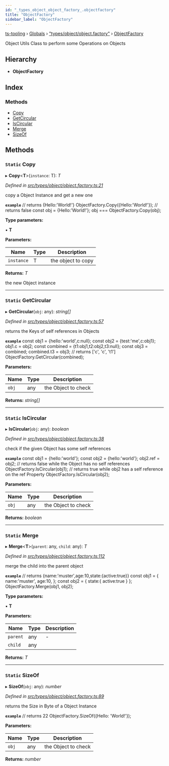 ```yaml
---
id: "_types_object_object_factory_.objectfactory"
title: "ObjectFactory"
sidebar_label: "ObjectFactory"
---
```


[ts-tooling](../index.md) › [Globals](../globals.md) › ["types/object/object.factory"](../modules/_types_object_object_factory_.md) › [ObjectFactory](_types_object_object_factory_.objectfactory.md)

Object Utils Class to perform some Operations on Objects

## Hierarchy

* **ObjectFactory**

## Index

### Methods

* [Copy](_types_object_object_factory_.objectfactory.md#static-copy)
* [GetCircular](_types_object_object_factory_.objectfactory.md#static-getcircular)
* [IsCircular](_types_object_object_factory_.objectfactory.md#static-iscircular)
* [Merge](_types_object_object_factory_.objectfactory.md#static-merge)
* [SizeOf](_types_object_object_factory_.objectfactory.md#static-sizeof)

## Methods

### `Static` Copy

▸ **Copy**<**T**>(`instance`: T): *T*

*Defined in [src/types/object/object.factory.ts:21](https://github.com/nodejayes/ts-tooling/blob/ad92cc8/src/types/object/object.factory.ts#L21)*

copy a Object Instance and get a new one

**`example`** 
// returns {Hello:'World!'}
ObjectFactory.Copy({Hello:'World!'});
// returns false
const obj = {Hello:'World!'};
obj === ObjectFactory.Copy(obj);

**Type parameters:**

▪ **T**

**Parameters:**

Name | Type | Description |
------ | ------ | ------ |
`instance` | T | the object to copy |

**Returns:** *T*

the new Object instance

___

### `Static` GetCircular

▸ **GetCircular**(`obj`: any): *string[]*

*Defined in [src/types/object/object.factory.ts:57](https://github.com/nodejayes/ts-tooling/blob/ad92cc8/src/types/object/object.factory.ts#L57)*

returns the Keys of self references in Objects

**`example`** 
const obj1 = {hello:'world',c:null};
const obj2 = {test:'me',c:obj1};
obj1.c = obj2;
const combined = {t1:obj1,t2:obj2,t3:null};
const obj3 = combined;
combined.t3 = obj3;
// returns ['c', 'c', 't1']
ObjectFactory.GetCircular(combined);

**Parameters:**

Name | Type | Description |
------ | ------ | ------ |
`obj` | any | the Object to check  |

**Returns:** *string[]*

___

### `Static` IsCircular

▸ **IsCircular**(`obj`: any): *boolean*

*Defined in [src/types/object/object.factory.ts:38](https://github.com/nodejayes/ts-tooling/blob/ad92cc8/src/types/object/object.factory.ts#L38)*

check if the given Object has some self references

**`example`** 
const obj1 = {hello:'world'};
const obj2 = {hello:'world'};
obj2.ref = obj2;
// returns false while the Object has no self references
ObjectFactory.IsCircular(obj1);
// returns true while obj2 has a self reference on the ref Property
ObjectFactory.IsCircular(obj2);

**Parameters:**

Name | Type | Description |
------ | ------ | ------ |
`obj` | any | the Object to check  |

**Returns:** *boolean*

___

### `Static` Merge

▸ **Merge**<**T**>(`parent`: any, `child`: any): *T*

*Defined in [src/types/object/object.factory.ts:112](https://github.com/nodejayes/ts-tooling/blob/ad92cc8/src/types/object/object.factory.ts#L112)*

merge the child into the parent object

**`example`** 
// returns {name:'muster',age:10,state:{active:true}}
const obj1 = {
     name:'muster',
     age:10,
};
const obj2 = {
     state:{
         active:true
     }
};
ObjectFactory.Merge(obj1, obj2);

**Type parameters:**

▪ **T**

**Parameters:**

Name | Type | Description |
------ | ------ | ------ |
`parent` | any | - |
`child` | any |   |

**Returns:** *T*

___

### `Static` SizeOf

▸ **SizeOf**(`obj`: any): *number*

*Defined in [src/types/object/object.factory.ts:89](https://github.com/nodejayes/ts-tooling/blob/ad92cc8/src/types/object/object.factory.ts#L89)*

returns the Size in Byte of a Object Instance

**`example`** 
// returns 22
ObjectFactory.SizeOf({Hello: 'World!'});

**Parameters:**

Name | Type | Description |
------ | ------ | ------ |
`obj` | any | the Object to check  |

**Returns:** *number*
